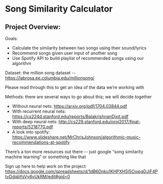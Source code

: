 # Song Similarity Calculator

## Project Overview:
Goals:

* Calculate the similarity between two songs using their sound/lyrics
* Recommend songs given user input of another song
* Use Spotify API to build playlist of recommended songs using our algorithm

Dataset: the million song dataset -- https://labrosa.ee.columbia.edu/millionsong/

Please read through this to get an idea of the data we’re working with

Methods: there are several ways to go about this; we will decide together

* Without neural nets: https://arxiv.org/pdf/1704.03844.pdf
* With recurrent neural nets: https://cs224d.stanford.edu/reports/BalakrishnanDixit.pdf
* With deep neural nets: http://cs229.stanford.edu/proj2017/final-reports/5218770.pdf
* A look into spotify: https://www.slideshare.net/MrChrisJohnson/algorithmic-music-recommendations-at-spotify

There’s a ton more resources out there -- just google “song similarity machine learning” or something like that

Sign up here to help work on the project: https://docs.google.com/spreadsheets/d/1dB6Dnku1KHPXH5I5CiopgDJiF4PtvDdqbYsVy8vUkRM/edit#gid=0
